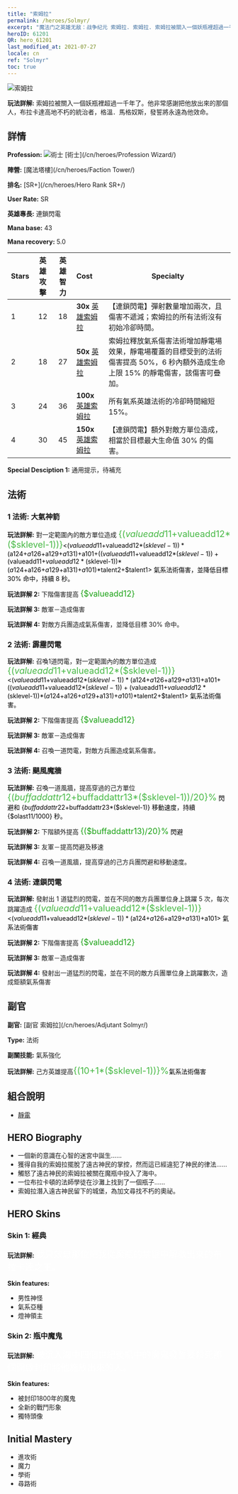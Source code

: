 ```yaml
---
title: "索姆拉"
permalink: /heroes/Solmyr/
excerpt: "魔法门之英雄无敌：战争纪元 索姆拉. 索姆拉. 索姆拉被關入一個妖瓶裡超過一千年了。他非常感謝把他放出來的那個人，布拉卡達高地不朽的統治者，格溫．馬格奴斯，發誓將永遠為他效命。"
heroID: 61201
QR: hero_61201
last_modified_at: 2021-07-27
locale: cn
ref: "Solmyr"
toc: true
---
```

  ![索姆拉](/images/h/h_Solmyr.jpg)

 **玩法詳解:** 索姆拉被關入一個妖瓶裡超過一千年了。他非常感謝把他放出來的那個人，布拉卡達高地不朽的統治者，格溫．馬格奴斯，發誓將永遠為他效命。
## 詳情
 **Profession:** ![術士](/images/h/h_prof_15.png)  [術士](/cn/heroes/Profession Wizard/)

 **陣營:** [魔法塔樓](/cn/heroes/Faction Tower/)

 **排名:** [SR+](/cn/heroes/Hero Rank SR+/)

 **User Rate:** SR

 **英雄專長:** 連鎖閃電

 **Mana base:** 43

 **Mana recovery:** 5.0


  | Stars | 英雄攻擊 | 英雄智力 | Cost |     Specialty     |
  |---------|:---------------:|:---------------:|:--|--------------------|
  |    1    | 12 | 18 | **30x** [英雄索姆拉](/cn/Items/her_386/) | 【連鎖閃電】彈射數量增加兩次，且傷害不遞減；索姆拉的所有法術沒有初始冷卻時間。 |
  |    2    | 18 | 27 | **50x** [英雄索姆拉](/cn/Items/her_386/) | 索姆拉釋放氣系傷害法術增加靜電場效果，靜電場覆蓋的目標受到的法術傷害提高 50%，6 秒內額外造成生命上限 15% 的靜電傷害，該傷害可疊加。 |
  |    3    | 24 | 36 | **100x** [英雄索姆拉](/cn/Items/her_386/) | 所有氣系英雄法術的冷卻時間縮短 15%。 |
  |    4    | 30 | 45 | **150x** [英雄索姆拉](/cn/Items/her_386/) | 【連鎖閃電】額外對敵方單位造成，相當於目標最大生命值 30% 的傷害。 |

 **Special Desciption 1:** 通用提示，待補充

## 法術
### 1 法術: 大氣神箭
 **玩法詳解:** 對一定範圍內的敵方單位造成 <span style="color: #48b946;font-size:20px">{($valueadd11+$valueadd12*($sklevel-1))}</span><span style="color: black"><($valueadd11+$valueadd12*($sklevel-1))*($a124+$a126+$a129+$a131)+$a101+(($valueadd11+$valueadd12*($sklevel-1))+($valueadd11+$valueadd12*($sklevel-1))*($a124+$a126+$a129+$a131)+$a101)*$talent2+$talent1> 氣系法術傷害，並降低目標 30% 命中，持續 8 秒。

 **玩法詳解 2:** 下階傷害提高 <span style="color: #1ca216;font-size:18px">{$valueadd12}</span><span style="color: black">

 **玩法詳解 3:** 敵軍－造成傷害

 **玩法詳解 4:** 對敵方兵團造成氣系傷害，並降低目標 30% 命中。

### 2 法術: 霹靂閃電
 **玩法詳解:** 召喚1道閃電，對一定範圍內的敵方單位造成 <span style="color: #48b946;font-size:20px">{($valueadd11+$valueadd12*($sklevel-1))}</span><span style="color: black"><($valueadd11+$valueadd12*($sklevel-1))*($a124+$a126+$a129+$a131)+$a101+(($valueadd11+$valueadd12*($sklevel-1))+($valueadd11+$valueadd12*($sklevel-1))*($a124+$a126+$a129+$a131)+$a101)*$talent2+$talent1> 氣系法術傷害。

 **玩法詳解 2:** 下階傷害提高 <span style="color: #1ca216;font-size:18px">{$valueadd12}</span><span style="color: black">

 **玩法詳解 3:** 敵軍－造成傷害

 **玩法詳解 4:** 召喚一道閃電，對敵方兵團造成氣系傷害。

### 3 法術: 颶風魔牆
 **玩法詳解:** 召喚一道風牆，提高穿過的己方單位 <span style="color: #48b946;font-size:20px">{($buffaddattr12+$buffaddattr13*($sklevel-1))/20}%</span><span style="color: black"> 閃避和 {$buffaddattr22+$buffaddattr23*($sklevel-1)} 移動速度，持續 {$olast11/1000} 秒。

 **玩法詳解 2:** 下階額外提高 <span style="color: #1ca216;font-size:18px">{($buffaddattr13)/20}%</span><span style="color: black"> 閃避

 **玩法詳解 3:** 友軍－提高閃避及移速

 **玩法詳解 4:** 召喚一道風牆，提高穿過的己方兵團閃避和移動速度。

### 4 法術: 連鎖閃電
 **玩法詳解:** 發射出 1 道猛烈的閃電，並在不同的敵方兵團單位身上跳躍 5 次，每次跳躍造成 <span style="color: #48b946;font-size:20px">{($valueadd11+$valueadd12*($sklevel-1))}</span><span style="color: black"><($valueadd11+$valueadd12*($sklevel-1))*($a124+$a126+$a129+$a131)+$a101> 氣系法術傷害

 **玩法詳解 2:** 下階傷害提高 <span style="color: #1ca216;font-size:18px">{$valueadd12}</span><span style="color: black">

 **玩法詳解 3:** 敵軍－造成傷害

 **玩法詳解 4:** 發射出一道猛烈的閃電，並在不同的敵方兵團單位身上跳躍數次，造成鉅額氣系傷害


## 副官

 **副官:**  [副官 索姆拉](/cn/heroes/Adjutant Solmyr/) 

 **Type:**  法術 

 **副關技能:**  氣系強化 

 **玩法詳解:** 己方英雄提高<span style="color: #48b946;font-size:20px">{(10+1*($sklevel-1))}%</span><span style="color: black">氣系法術傷害

## 組合說明

* [靜電](/cn/combination/靜電/) 

## HERO Biography
   - 一個新的意識在心智的迷宮中誕生……
   - 獲得自我的索姆拉擺脫了遠古神民的掌控，然而這已經違犯了神民的律法……
   - 觸怒了遠古神民的索姆拉被關在魔瓶中投入了海中。
   - 一位布拉卡頓的法師學徒在沙灘上找到了一個瓶子……
   - 索姆拉潛入遠古神民留下的城堡，為加文尋找不朽的奧祕。

## HERO Skins
### Skin 1: **經典**

 **玩法詳解:** <span style="color: #ffffff;font-size:20px">我只效忠那位把我從魔瓶的禁錮中解救出來的布拉卡達之王。</span>

 **Skin features:** 

   - 男性神怪
   - 氣系亞種
   - 燈神領主

### Skin 2: **瓶中魔鬼**

 **玩法詳解:** <span style="color: #ffffff;font-size:20px">被沉入海中四個世紀後瓶中的魔鬼發誓要殺死那個開啟封印將他施放出來的人。</span>

 **Skin features:** 

   - 被封印1800年的魔鬼
   - 全新的戰鬥形象
   - 獨特頭像


## Initial Mastery
   - 進攻術
   - 魔力
   - 學術
   - 尋路術
